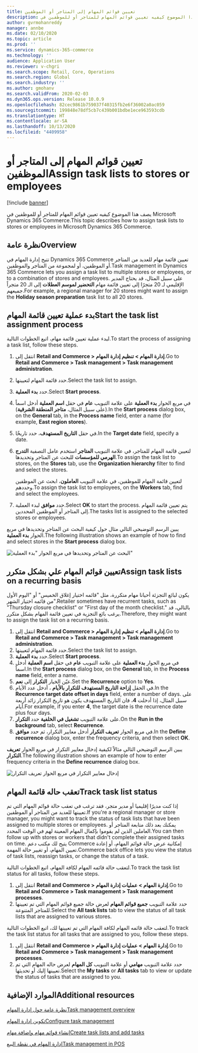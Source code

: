 ```yaml
---
title: تعيين قوائم المهام إلى المتاجر أو الموظفين
description: يصف هذا الموضوع كيفيه تعيين قوائم المهام للمتاجر أو للموظفين في Microsoft Dynamics 365 Commerce.
author: gvrmohanreddy
manager: annbe
ms.date: 02/10/2020
ms.topic: article
ms.prod: ''
ms.service: dynamics-365-commerce
ms.technology: ''
audience: Application User
ms.reviewer: v-chgri
ms.search.scope: Retail, Core, Operations
ms.search.region: Global
ms.search.industry: ''
ms.author: gmohanv
ms.search.validFrom: 2020-02-03
ms.dyn365.ops.version: Release 10.0.9
ms.openlocfilehash: 82cec9861b759037f40315fb2e6f36002a0ac059
ms.sourcegitcommit: 199848e78df5cb7c439b001bdbe1ece963593cdb
ms.translationtype: HT
ms.contentlocale: ar-SA
ms.lasthandoff: 10/13/2020
ms.locfileid: "4409958"
---
```

# <a name="assign-task-lists-to-stores-or-employees"></a><span data-ttu-id="a3cd7-103">تعيين قوائم المهام إلى المتاجر أو الموظفين</span><span class="sxs-lookup"><span data-stu-id="a3cd7-103">Assign task lists to stores or employees</span></span>

[!include [banner](includes/banner.md)]

<span data-ttu-id="a3cd7-104">يصف هذا الموضوع كيفيه تعيين قوائم المهام للمتاجر أو للموظفين في Microsoft Dynamics 365 Commerce.</span><span class="sxs-lookup"><span data-stu-id="a3cd7-104">This topic describes how to assign task lists to stores or employees in Microsoft Dynamics 365 Commerce.</span></span>

## <a name="overview"></a><span data-ttu-id="a3cd7-105">نظرة عامة</span><span class="sxs-lookup"><span data-stu-id="a3cd7-105">Overview</span></span>

<span data-ttu-id="a3cd7-106">تتيح إدارة المهام في Dynamics 365 Commerce تعيين قائمة مهام للعديد من المتاجر أو الموظفين، أو لمجموعة من المتاجر والموظفين.</span><span class="sxs-lookup"><span data-stu-id="a3cd7-106">Task management in Dynamics 365 Commerce lets you assign a task list to multiple stores or employees, or to a combination of stores and employees.</span></span> <span data-ttu-id="a3cd7-107">على سبيل المثال، قد يحتاج المدير الإقليمي لـ 20 متجرًا إلى تعيين قائمة مهام **التحضير لموسم العطلات** إلى الـ 20 متجراً جميعهم.</span><span class="sxs-lookup"><span data-stu-id="a3cd7-107">For example, a regional manager for 20 stores might want to assign the **Holiday season preparation** task list to all 20 stores.</span></span>

## <a name="start-the-task-list-assignment-process"></a><span data-ttu-id="a3cd7-108">بدء عملية تعيين قائمة المهام</span><span class="sxs-lookup"><span data-stu-id="a3cd7-108">Start the task list assignment process</span></span>

<span data-ttu-id="a3cd7-109">لبدء عملية تعيين قائمة مهام، اتبع الخطوات التالية.</span><span class="sxs-lookup"><span data-stu-id="a3cd7-109">To start the process of assigning a task list, follow these steps.</span></span>

1. <span data-ttu-id="a3cd7-110">انتقل إلى **Retail and Commerce \> إدارة المهام \> تنظيم إدارة المهام**.</span><span class="sxs-lookup"><span data-stu-id="a3cd7-110">Go to **Retail and Commerce \> Task management \> Task management administration**.</span></span>
1. <span data-ttu-id="a3cd7-111">حدد قائمة المهام لتعيينها.</span><span class="sxs-lookup"><span data-stu-id="a3cd7-111">Select the task list to assign.</span></span>
1. <span data-ttu-id="a3cd7-112">حدد **بدء العملية**.</span><span class="sxs-lookup"><span data-stu-id="a3cd7-112">Select **Start process**.</span></span>
1. <span data-ttu-id="a3cd7-113">في مربع الحوار **بدء العملية** على علامة التبويب **عام** في حقل **اسم العملية** أدخل اسماً (على سبيل المثال، **متاجر المنطقة الشرقية**).</span><span class="sxs-lookup"><span data-stu-id="a3cd7-113">In the **Start process** dialog box, on the **General** tab, in the **Process name** field, enter a name (for example, **East region stores**).</span></span>
1. <span data-ttu-id="a3cd7-114">في حقل **التاريخ المستهدف**، حدد تاريخًا.</span><span class="sxs-lookup"><span data-stu-id="a3cd7-114">In the **Target date** field, specify a date.</span></span>
1. <span data-ttu-id="a3cd7-115">لتعيين قائمة المهام للمتاجر، في علامة التبويب **المتاجر** استخدم عامل التصفية **التدرج الهرمي للمؤسسات** للبحث عن المتاجر وتحديدها.</span><span class="sxs-lookup"><span data-stu-id="a3cd7-115">To assign the task list to stores, on the **Stores** tab, use the **Organization hierarchy** filter to find and select the stores.</span></span>

    <span data-ttu-id="a3cd7-116">لتعيين قائمة المهام للموظفين، في علامة التبويب **العاملون**، ابحث عن الموظفين وحددهم.</span><span class="sxs-lookup"><span data-stu-id="a3cd7-116">To assign the task list to employees, on the **Workers** tab, find and select the employees.</span></span>

1. <span data-ttu-id="a3cd7-117">حدد **موافق** لبدء العملية.</span><span class="sxs-lookup"><span data-stu-id="a3cd7-117">Select **OK** to start the process.</span></span> <span data-ttu-id="a3cd7-118">يتم تعيين قائمة المهام إلى المتاجر أو الموظفين المحددين.</span><span class="sxs-lookup"><span data-stu-id="a3cd7-118">The tasks list is assigned to the selected stores or employees.</span></span>

<span data-ttu-id="a3cd7-119">يبين الرسم التوضيحي التالي مثال حول كيفية البحث عن المتاجر وتحديدها في مربع الحوار **‏‫بدء العملية‬**.</span><span class="sxs-lookup"><span data-stu-id="a3cd7-119">The following illustration shows an example of how to find and select stores in the **Start process** dialog box.</span></span>

![البحث عن المتاجر وتحديدها في مربع الحوار "بدء العملية"](media/HQ-Assign-Tasks-Lists.png)

## <a name="assign-task-lists-on-a-recurring-basis"></a><span data-ttu-id="a3cd7-121">تعيين قوائم المهام علي بشكل متكرر</span><span class="sxs-lookup"><span data-stu-id="a3cd7-121">Assign task lists on a recurring basis</span></span>

<span data-ttu-id="a3cd7-122">يكون لبائع التجزئة أحيانا مهام متكررة، مثل "قائمه اختيار إغلاق الخميس" أو "اليوم الأول من قائمه اختيار الشهر".</span><span class="sxs-lookup"><span data-stu-id="a3cd7-122">Retailer sometimes have recurrent tasks, such as "Thursday closure checklist" or "First day of the month checklist."</span></span> <span data-ttu-id="a3cd7-123">بالتالي، قد يرغب بائع التجزية في تعيين قائمة المهام بشكل متكرر.</span><span class="sxs-lookup"><span data-stu-id="a3cd7-123">Therefore, they might want to assign the task list on a recurring basis.</span></span>

1. <span data-ttu-id="a3cd7-124">انتقل إلى **Retail and Commerce \> إدارة المهام \> تنظيم إدارة المهام**.</span><span class="sxs-lookup"><span data-stu-id="a3cd7-124">Go to **Retail and Commerce \> Task management \> Task management administration**.</span></span>
1. <span data-ttu-id="a3cd7-125">حدد قائمة المهام لتعيينها.</span><span class="sxs-lookup"><span data-stu-id="a3cd7-125">Select the task list to assign.</span></span>
1. <span data-ttu-id="a3cd7-126">حدد **بدء العملية**.</span><span class="sxs-lookup"><span data-stu-id="a3cd7-126">Select **Start process**.</span></span>
1. <span data-ttu-id="a3cd7-127">في مربع الحوار **بدء العملية** على علامة التبويب **عام** في حقل **اسم العملية** أدخل اسماً.</span><span class="sxs-lookup"><span data-stu-id="a3cd7-127">In the **Start process** dialog box, on the **General** tab, in the **Process name** field, enter a name.</span></span>
1. <span data-ttu-id="a3cd7-128">عيّن الخيار **التكرار** إلى **نعم**.</span><span class="sxs-lookup"><span data-stu-id="a3cd7-128">Set the **Recurrence** option to **Yes**.</span></span>
1. <span data-ttu-id="a3cd7-129">في الحقل **إزاحة التاريخ المستهدف للتكرار بالأيام** ، أدخل عدد الأيام.</span><span class="sxs-lookup"><span data-stu-id="a3cd7-129">In the **Recurrence target date offset in days** field, enter a number of days.</span></span> <span data-ttu-id="a3cd7-130">على سبيل المثال، إذا أدخلت **4**، فان التاريخ المستهدف يكون هو تاريخ التكرار زائد أربعة أيام.</span><span class="sxs-lookup"><span data-stu-id="a3cd7-130">For example, if you enter **4**, the target date is the recurrence date plus four days.</span></span>
1. <span data-ttu-id="a3cd7-131">على علامة التبويب **تشغيل في الخلفية** حدد **التكرار**.</span><span class="sxs-lookup"><span data-stu-id="a3cd7-131">On the **Run in the background** tab, select **Recurrence**.</span></span>
1. <span data-ttu-id="a3cd7-132">في مربع الحوار **‏‫تعريف التكرار‬** أدخل معايير التكرار، ثم حدد **موافق**.</span><span class="sxs-lookup"><span data-stu-id="a3cd7-132">In the **Define recurrence** dialog box, enter the frequency criteria, and then select **OK**.</span></span>

<span data-ttu-id="a3cd7-133">يبين الرسم التوضيحي التالي مثالاً لكيفية إدخال معايير التكرار في مربع الحوار **تعريف التكرار**.</span><span class="sxs-lookup"><span data-stu-id="a3cd7-133">The following illustration shows an example of how to enter frequency criteria in the **Define recurrence** dialog box.</span></span>

![إدخال معايير التكرار في مربع الحوار ‏‫تعريف التكرار‬](media/HQ-Assign-Tasks-Lists-Recurrently.png)

## <a name="track-task-list-status"></a><span data-ttu-id="a3cd7-135">تعقب حاله قائمة المهام</span><span class="sxs-lookup"><span data-stu-id="a3cd7-135">Track task list status</span></span>

<span data-ttu-id="a3cd7-136">إذا كنت مديرًا إقليميا أو مدير متجر، فقد ترغب في تعقب حالة قوائم المهام التي تم تعيينها للعديد من المتاجر أو الموظفين.</span><span class="sxs-lookup"><span data-stu-id="a3cd7-136">If you're a regional manager or store manager, you might want to track the status of task lists that have been assigned to multiple stores or employees.</span></span> <span data-ttu-id="a3cd7-137">يمكنك بعد ذلك متابعة المتاجر أو العاملين الذين لم يقوموا بإكمال المهام المعينة لهم في الوقت المحدد.</span><span class="sxs-lookup"><span data-stu-id="a3cd7-137">You can then follow up with stores or workers that didn't complete their assigned tasks on time.</span></span> <span data-ttu-id="a3cd7-138">يتيح لك مكتب دعم Commerce إمكانية عرض حالة قوائم المهام، أو إعادة تعيين المهام، أو تغيير حالة المهمة.</span><span class="sxs-lookup"><span data-stu-id="a3cd7-138">Commerce back office lets you view the status of task lists, reassign tasks, or change the status of a task.</span></span>

<span data-ttu-id="a3cd7-139">لتعقب حالة قائمه المهام لكافة المهام، اتبع الخطوات التالية.</span><span class="sxs-lookup"><span data-stu-id="a3cd7-139">To track the task list status for all tasks, follow these steps.</span></span>

1. <span data-ttu-id="a3cd7-140">انتقل إلى **Retail and Commerce \> إدارة المهام \> عمليات إدارة المهام**.</span><span class="sxs-lookup"><span data-stu-id="a3cd7-140">Go to **Retail and Commerce \> Task management \> Task management processes**.</span></span>
1. <span data-ttu-id="a3cd7-141">حدد علامة التبويب **جميع قوائم المهام** لعرض حالة جميع قوائم المهام التي تم تعيينها للمتاجر المتنوعة.</span><span class="sxs-lookup"><span data-stu-id="a3cd7-141">Select the **All task lists** tab to view the status of all task lists that are assigned to various stores.</span></span>

<span data-ttu-id="a3cd7-142">لتعقب حالة قائمه المهام لكافة المهام التي تم تعيينها لك، اتبع الخطوات التالية.</span><span class="sxs-lookup"><span data-stu-id="a3cd7-142">To track the task list status for all tasks that are assigned to you, follow these steps.</span></span>

1. <span data-ttu-id="a3cd7-143">انتقل إلى **Retail and Commerce \> إدارة المهام \> عمليات إدارة المهام**.</span><span class="sxs-lookup"><span data-stu-id="a3cd7-143">Go to **Retail and Commerce \> Task management \> Task management processes**.</span></span>
1. <span data-ttu-id="a3cd7-144">حدد علامة التبويب **مهامي** أو علامة التبويب **كل المهام** لعرض حاله المهام التي تم تعيينها إليك أو تحديثها.</span><span class="sxs-lookup"><span data-stu-id="a3cd7-144">Select the **My tasks** or **All tasks** tab to view or update the status of tasks that are assigned to you.</span></span>

## <a name="additional-resources"></a><span data-ttu-id="a3cd7-145">الموارد الإضافية</span><span class="sxs-lookup"><span data-stu-id="a3cd7-145">Additional resources</span></span>

[<span data-ttu-id="a3cd7-146">نظرة عامة حول إدارة المهام</span><span class="sxs-lookup"><span data-stu-id="a3cd7-146">Task management overview</span></span>](task-mgmt-overview.md)

[<span data-ttu-id="a3cd7-147">تكوين إدارة المهام</span><span class="sxs-lookup"><span data-stu-id="a3cd7-147">Configure task management</span></span>](task-mgmt-configure.md)

[<span data-ttu-id="a3cd7-148">إنشاء قوائم مهام وإضافة مهام</span><span class="sxs-lookup"><span data-stu-id="a3cd7-148">Create task lists and add tasks</span></span>](task-mgmt-create-lists.md)

[<span data-ttu-id="a3cd7-149">إدارة المهام في نقطة البيع</span><span class="sxs-lookup"><span data-stu-id="a3cd7-149">Task management in POS</span></span>](task-mgmt-POS.md)
